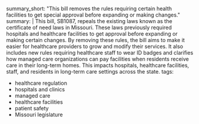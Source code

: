 summary_short: "This bill removes the rules requiring certain health facilities to get special approval before expanding or making changes."
summary: |
  This bill, SB1087, repeals the existing laws known as the certificate of need laws in Missouri. These laws previously required hospitals and healthcare facilities to get approval before expanding or making certain changes. By removing these rules, the bill aims to make it easier for healthcare providers to grow and modify their services. It also includes new rules requiring healthcare staff to wear ID badges and clarifies how managed care organizations can pay facilities when residents receive care in their long-term homes. This impacts hospitals, healthcare facilities, staff, and residents in long-term care settings across the state.
tags:
  - healthcare regulation
  - hospitals and clinics
  - managed care
  - healthcare facilities
  - patient safety
  - Missouri legislature
